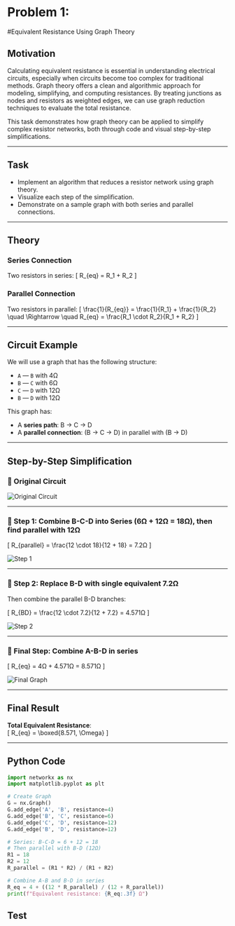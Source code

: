 # Problem 1: 
#Equivalent Resistance Using Graph Theory

## Motivation

Calculating equivalent resistance is essential in understanding electrical circuits, especially when circuits become too complex for traditional methods. Graph theory offers a clean and algorithmic approach for modeling, simplifying, and computing resistances. By treating junctions as nodes and resistors as weighted edges, we can use graph reduction techniques to evaluate the total resistance.

This task demonstrates how graph theory can be applied to simplify complex resistor networks, both through code and visual step-by-step simplifications.

---

## Task

- Implement an algorithm that reduces a resistor network using graph theory.
- Visualize each step of the simplification.
- Demonstrate on a sample graph with both series and parallel connections.

---

## Theory

### Series Connection

Two resistors in series:
\[
R_{eq} = R_1 + R_2
\]

### Parallel Connection

Two resistors in parallel:
\[
\frac{1}{R_{eq}} = \frac{1}{R_1} + \frac{1}{R_2}
\quad \Rightarrow \quad
R_{eq} = \frac{R_1 \cdot R_2}{R_1 + R_2}
\]

---

## Circuit Example

We will use a graph that has the following structure:

- `A` — `B` with 4Ω
- `B` — `C` with 6Ω
- `C` — `D` with 12Ω
- `B` — `D` with 12Ω

This graph has:
- A **series path**: B → C → D
- A **parallel connection**: (B → C → D) in parallel with (B → D)

---

## Step-by-Step Simplification

### 🧩 Original Circuit

![Original Circuit](../../_pics/original_graph.png)

---

### 🔧 Step 1: Combine B-C-D into Series (6Ω + 12Ω = 18Ω), then find parallel with 12Ω

\[
R_{parallel} = \frac{12 \cdot 18}{12 + 18} = 7.2Ω
\]

![Step 1](../../_pics/step1_graph.png)

---

### 🔧 Step 2: Replace B-D with single equivalent 7.2Ω

Then combine the parallel B-D branches:

\[
R_{BD} = \frac{12 \cdot 7.2}{12 + 7.2} = 4.571Ω
\]

![Step 2](../../_pics/step2_graph.png)

---

### 🧮 Final Step: Combine A-B-D in series

\[
R_{eq} = 4Ω + 4.571Ω = 8.571Ω
\]

![Final Graph](../../_pics/final_graph.png)

---

## Final Result

**Total Equivalent Resistance**:  
\[
R_{eq} = \boxed{8.571\, \Omega}
\]

---

## Python Code

```python
import networkx as nx
import matplotlib.pyplot as plt

# Create Graph
G = nx.Graph()
G.add_edge('A', 'B', resistance=4)
G.add_edge('B', 'C', resistance=6)
G.add_edge('C', 'D', resistance=12)
G.add_edge('B', 'D', resistance=12)

# Series: B-C-D = 6 + 12 = 18
# Then parallel with B-D (12Ω)
R1 = 18
R2 = 12
R_parallel = (R1 * R2) / (R1 + R2)

# Combine A-B and B-D in series
R_eq = 4 + ((12 * R_parallel) / (12 + R_parallel))
print(f"Equivalent resistance: {R_eq:.3f} Ω")
```
## Test